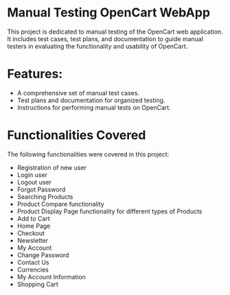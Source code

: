 # Manual Testing OpenCart WebApp
This project is dedicated to manual testing of the OpenCart web application. It includes test cases, test plans, and documentation to guide manual testers in evaluating the functionality and usability of OpenCart.

# Features:
- A comprehensive set of manual test cases.
- Test plans and documentation for organized testing.
- Instructions for performing manual tests on OpenCart.
  
# Functionalities Covered
The following functionalities were covered in this project:

- Registration of new user
- Login user
- Logout user
- Forgot Password
- Searching Products
- Product Compare functionality
- Product Display Page functionality for different types of Products
- Add to Cart
- Home Page
- Checkout
- Newsletter
- My Account
- Change Password
- Contact Us
- Currencies
- My Account Information
- Shopping Cart
